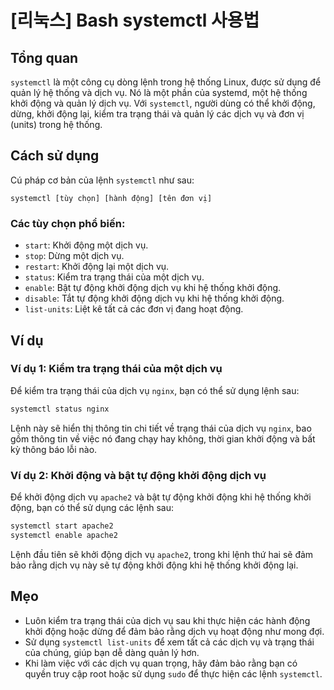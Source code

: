 # [리눅스] Bash systemctl 사용법

## Tổng quan
`systemctl` là một công cụ dòng lệnh trong hệ thống Linux, được sử dụng để quản lý hệ thống và dịch vụ. Nó là một phần của systemd, một hệ thống khởi động và quản lý dịch vụ. Với `systemctl`, người dùng có thể khởi động, dừng, khởi động lại, kiểm tra trạng thái và quản lý các dịch vụ và đơn vị (units) trong hệ thống.

## Cách sử dụng
Cú pháp cơ bản của lệnh `systemctl` như sau:

```
systemctl [tùy chọn] [hành động] [tên đơn vị]
```

### Các tùy chọn phổ biến:
- `start`: Khởi động một dịch vụ.
- `stop`: Dừng một dịch vụ.
- `restart`: Khởi động lại một dịch vụ.
- `status`: Kiểm tra trạng thái của một dịch vụ.
- `enable`: Bật tự động khởi động dịch vụ khi hệ thống khởi động.
- `disable`: Tắt tự động khởi động dịch vụ khi hệ thống khởi động.
- `list-units`: Liệt kê tất cả các đơn vị đang hoạt động.

## Ví dụ
### Ví dụ 1: Kiểm tra trạng thái của một dịch vụ
Để kiểm tra trạng thái của dịch vụ `nginx`, bạn có thể sử dụng lệnh sau:

```bash
systemctl status nginx
```

Lệnh này sẽ hiển thị thông tin chi tiết về trạng thái của dịch vụ `nginx`, bao gồm thông tin về việc nó đang chạy hay không, thời gian khởi động và bất kỳ thông báo lỗi nào.

### Ví dụ 2: Khởi động và bật tự động khởi động dịch vụ
Để khởi động dịch vụ `apache2` và bật tự động khởi động khi hệ thống khởi động, bạn có thể sử dụng các lệnh sau:

```bash
systemctl start apache2
systemctl enable apache2
```

Lệnh đầu tiên sẽ khởi động dịch vụ `apache2`, trong khi lệnh thứ hai sẽ đảm bảo rằng dịch vụ này sẽ tự động khởi động khi hệ thống khởi động lại.

## Mẹo
- Luôn kiểm tra trạng thái của dịch vụ sau khi thực hiện các hành động khởi động hoặc dừng để đảm bảo rằng dịch vụ hoạt động như mong đợi.
- Sử dụng `systemctl list-units` để xem tất cả các dịch vụ và trạng thái của chúng, giúp bạn dễ dàng quản lý hơn.
- Khi làm việc với các dịch vụ quan trọng, hãy đảm bảo rằng bạn có quyền truy cập root hoặc sử dụng `sudo` để thực hiện các lệnh `systemctl`.